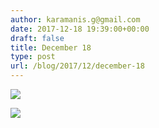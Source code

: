 ```yaml
---
author: karamanis.g@gmail.com
date: 2017-12-18 19:39:00+00:00
draft: false
title: December 18
type: post
url: /blog/2017/12/december-18
---
```




  
   ![](/images/2017-12-18-201712december-18/IMG_3373.jpg)

  

  
   ![](/images/2017-12-18-201712december-18/IMG_3374.jpg)

  


